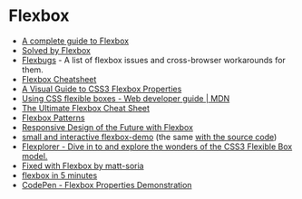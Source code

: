Flexbox
=======

-	[A complete guide to Flexbox](http://css-tricks.com/snippets/css/a-guide-to-flexbox/)
-	[Solved by Flexbox](http://philipwalton.github.io/solved-by-flexbox/)
-	[Flexbugs](https://github.com/philipwalton/flexbugs) - A list of flexbox issues and cross-browser workarounds for them.
-	[Flexbox Cheatsheet](http://jonibologna.com/flexbox-cheatsheet/)
-	[A Visual Guide to CSS3 Flexbox Properties](https://scotch.io/tutorials/a-visual-guide-to-css3-flexbox-properties)
-	[Using CSS flexible boxes - Web developer guide | MDN](https://developer.mozilla.org/en-US/docs/Web/Guide/CSS/Flexible_boxes)
-	[The Ultimate Flexbox Cheat Sheet](http://www.sketchingwithcss.com/samplechapter/cheatsheet.html)
-	[Flexbox Patterns](http://www.flexboxpatterns.com/home)
-	[Responsive Design of the Future with Flexbox](http://blog.teamtreehouse.com/responsive-design-of-the-future-with-flexbox)
-	[small and interactive flexbox-demo](http://codepen.io/jensgro/live/VYPLgP) (the same [with the source code](http://codepen.io/jensgro/pen/VYPLgP)\)
-	[Flexplorer - Dive in to and explore the wonders of the CSS3 Flexible Box model.](http://bennettfeely.com/flexplorer/)
-	[Fixed with Flexbox by matt-soria](http://slides.com/matt-soria/flexbox#/)
-	[flexbox in 5 minutes](http://flexboxin5.com/)
-	[CodePen - Flexbox Properties Demonstration](http://codepen.io/justd/full/yydezN/)
